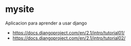 # mysite
Aplicacion para aprender a usar django
- https://docs.djangoproject.com/en/2.1/intro/tutorial01/
- https://docs.djangoproject.com/en/2.1/intro/tutorial02/
